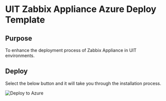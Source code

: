# UIT Zabbix Appliance Azure Deploy Template

## Purpose
To enhance the deployment process of Zabbix Appliance in UIT environments.

## Deploy 
Select the below button and it will take you through the installation process.

![Deploy to Azure](https://aka.ms/deploytoazurebutton)